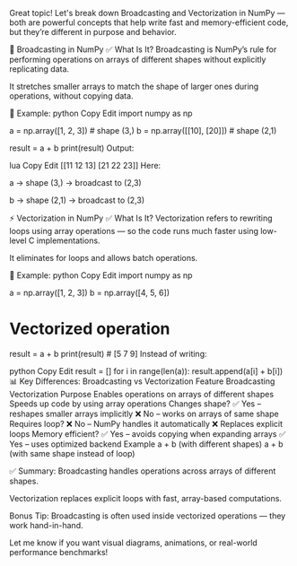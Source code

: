 Great topic! Let's break down Broadcasting and Vectorization in NumPy — both are powerful concepts that help write fast and memory-efficient code, but they’re different in purpose and behavior.

🔁 Broadcasting in NumPy
✅ What Is It?
Broadcasting is NumPy’s rule for performing operations on arrays of different shapes without explicitly replicating data.

It stretches smaller arrays to match the shape of larger ones during operations, without copying data.

📌 Example:
python
Copy
Edit
import numpy as np

a = np.array([1, 2, 3])         # shape (3,)
b = np.array([[10], [20]])      # shape (2,1)

result = a + b
print(result)
Output:

lua
Copy
Edit
[[11 12 13]
 [21 22 23]]
Here:

a → shape (3,) → broadcast to (2,3)

b → shape (2,1) → broadcast to (2,3)

⚡ Vectorization in NumPy
✅ What Is It?
Vectorization refers to rewriting loops using array operations — so the code runs much faster using low-level C implementations.

It eliminates for loops and allows batch operations.

📌 Example:
python
Copy
Edit
import numpy as np

a = np.array([1, 2, 3])
b = np.array([4, 5, 6])

# Vectorized operation
result = a + b
print(result)  # [5 7 9]
Instead of writing:

python
Copy
Edit
result = []
for i in range(len(a)):
    result.append(a[i] + b[i])
📊 Key Differences: Broadcasting vs Vectorization
Feature	Broadcasting	Vectorization
Purpose	Enables operations on arrays of different shapes	Speeds up code by using array operations
Changes shape?	✅ Yes – reshapes smaller arrays implicitly	❌ No – works on arrays of same shape
Requires loop?	❌ No – NumPy handles it automatically	❌ Replaces explicit loops
Memory efficient?	✅ Yes – avoids copying when expanding arrays	✅ Yes – uses optimized backend
Example	a + b (with different shapes)	a + b (with same shape instead of loop)

✅ Summary:
Broadcasting handles operations across arrays of different shapes.

Vectorization replaces explicit loops with fast, array-based computations.

Bonus Tip:
Broadcasting is often used inside vectorized operations — they work hand-in-hand.

Let me know if you want visual diagrams, animations, or real-world performance benchmarks!